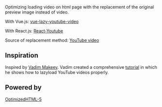 <p>Optimizing loading video on html page with the replacement of the original preview image instead of video.</p>


<p>With Vue.js: <a href="https://github.com/3vilArthas/vue-lazy-youtube-video" target="_blank">vue-lazy-youtube-video</a></p>
<p>With React.js: <a href="https://github.com/VladyslavKochetkov/React-Youtube" target="_blank">React-Youtube</a></p>

<p>Source of replacement method: <a href="https://youtu.be/4JS70KB9GS0" target="_blank">YouTube video</a></p>


<h2>Inspiration</h2>

<p>Inspired by <a href="https://pepelsbey.net/" target="_blank">Vadim Makeev</a>. Vadim created a comprehensive <a href="https://youtu.be/4JS70KB9GS0" target="_blank">tutorial</a> in which he shows how to lazyload YouTube videos properly.</p>


<h2>Powered by</h2>

<p><a href="https://github.com/agragregra/OptimizedHTML-5" target="_blank">OptimizedHTML-5</a></p>
